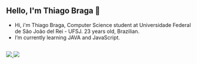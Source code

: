 ## Hello, I'm Thiago Braga 👋

- Hi, i'm Thiago Braga, Computer Science student at Universidade Federal de São João del Rei - UFSJ. 23 years old, Brazilian.
- I’m currently learning JAVA and JavaScript.

##
<div>
  <a href="https://www.linkedin.com/in/thiagoamorimbraga/" target="_blank"><img src="https://img.shields.io/badge/-Gmail-%23333?style=for-the-badge&logo=gmail&logoColor=white">
  <a href="mailto:thiagobragaamorim@gmail.com"><img src="https://img.shields.io/badge/-LinkedIn-%230077B5?style=for-the-badge&logo=linkedin&logoColor=white" target="blank">
</div>
